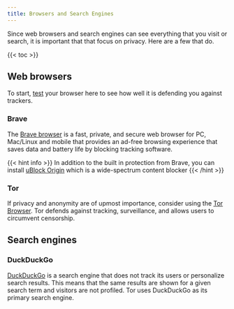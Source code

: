 ```yaml
---
title: Browsers and Search Engines
---
```


Since web browsers and search engines can see everything that you visit or search,
it is important that that focus on privacy. Here are a few that do.


{{< toc >}}

## Web browsers
To start, [test](https://coveryourtracks.eff.org/) your browser here to see how
well it is defending you against trackers.

### Brave
The [Brave browser](https://brave.com/) is a fast, private, and secure web browser for PC, Mac/Linux
and mobile that provides an ad-free browsing experience that saves data and
battery life by blocking tracking software.

{{< hint info >}}
In addition to the built in protection from Brave, you can install
[uBlock Origin](https://ublockorigin.com/) which is a wide-spectrum content blocker
{{< /hint >}}

### Tor
If privacy and anonymity are of upmost importance, consider using the
[Tor Browser](https://www.torproject.org/). Tor defends against tracking,
surveillance, and allows users to circumvent censorship.

## Search engines

### DuckDuckGo
[DuckDuckGo](https://duckduckgo.com/) is a search engine that does not track its
users or personalize search results. This means that the same results are shown
for a given search term and visitors are not profiled. Tor uses DuckDuckGo as
its primary search engine.

